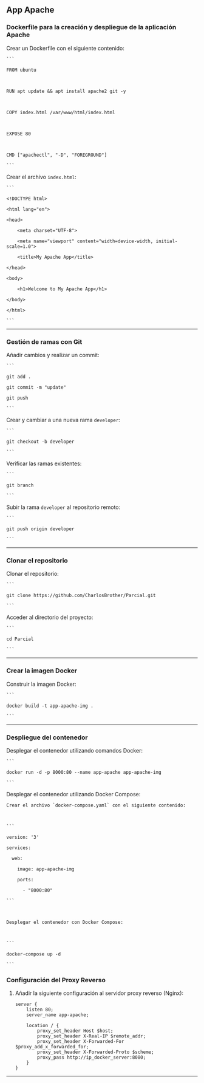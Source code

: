 ## App Apache ##   

### Dockerfile para la creación y despliegue de la aplicación Apache 

 
Crear un Dockerfile con el siguiente contenido: 

  

    ``` 

    FROM ubuntu 

  

    RUN apt update && apt install apache2 git -y 

  

    COPY index.html /var/www/html/index.html 

  

    EXPOSE 80 

  

    CMD ["apachectl", "-D", "FOREGROUND"] 

    ``` 

  

Crear el archivo `index.html`: 

  

    ``` 

    <!DOCTYPE html> 

    <html lang="en"> 

    <head> 

        <meta charset="UTF-8"> 

        <meta name="viewport" content="width=device-width, initial-scale=1.0"> 

        <title>My Apache App</title> 

    </head> 

    <body> 

        <h1>Welcome to My Apache App</h1> 

    </body> 

    </html> 

    ``` 

  

--- 

  

### Gestión de ramas con Git 

  

Añadir cambios y realizar un commit: 

  

    ``` 

    git add . 

    git commit -m "update" 

    git push 

    ``` 

  

Crear y cambiar a una nueva rama `developer`: 

  

    ``` 

    git checkout -b developer 

    ``` 

  

Verificar las ramas existentes: 

  

    ``` 

    git branch 

    ``` 

  

Subir la rama `developer` al repositorio remoto: 

  

    ``` 

    git push origin developer 

    ``` 

  

--- 

  

### Clonar el repositorio 

  

Clonar el repositorio: 

  

    ``` 

    git clone https://github.com/CharlosBrother/Parcial.git 

    ``` 

  

Acceder al directorio del proyecto: 

  

    ``` 

    cd Parcial 

    ``` 

  

--- 

  

### Crear la imagen Docker 

  

Construir la imagen Docker: 

  

    ``` 

    docker build -t app-apache-img . 

    ``` 

   

--- 

  

### Despliegue del contenedor 

  

Desplegar el contenedor utilizando comandos Docker: 

  

    ``` 

    docker run -d -p 8000:80 --name app-apache app-apache-img 

    ``` 

  

Desplegar el contenedor utilizando Docker Compose: 

  

    Crear el archivo `docker-compose.yaml` con el siguiente contenido: 

  

    ``` 

    version: '3' 

    services: 

      web: 

        image: app-apache-img 

        ports: 

          - "8000:80" 

    ``` 

  

    Desplegar el contenedor con Docker Compose: 

  

    ``` 

    docker-compose up -d 

    ``` 
### Configuración del Proxy Reverso

1. Añadir la siguiente configuración al servidor proxy reverso (Nginx):

    ```
    server {
        listen 80;
        server_name app-apache;

        location / {
            proxy_set_header Host $host;
            proxy_set_header X-Real-IP $remote_addr;
            proxy_set_header X-Forwarded-For $proxy_add_x_forwarded_for;
            proxy_set_header X-Forwarded-Proto $scheme;
            proxy_pass http://ip_docker_server:8080;
        }
    }
    ```

---

